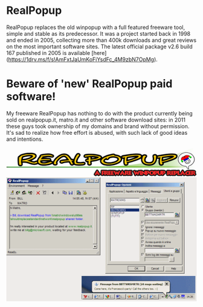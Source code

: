 # RealPopup
RealPopup replaces the old winpopup with a full featured freeware tool, simple and stable as its predecessor. It was a project started back in 1998 and ended in 2005, collecting more than 400k downloads and great reviews on the most important software sites. The latest official package v2.6 build 167 published in 2005 is available [here] (https://1drv.ms/f/s!AmFxtJaUmKoFiYsdFc_4M9zbN7OpMg).

# Beware of 'new' RealPopup paid software!
My freeware RealPopup has nothing to do with the product currently being sold on realpopup.it, matro.it and other software download sites: in 2011 these guys took ownership of my domains and brand without permission. It's sad to realize how free effort is abused, with such lack of good ideas and intentions.

![RealPopup logo](logogrande.gif?raw=true)
![RealPopup screenshot](realpopup.gif?raw=true)
